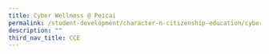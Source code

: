 ```yaml
---
title: Cyber Wellness @ Peicai
permalink: /student-development/character-n-citizenship-education/cyber-wellness
description: ""
third_nav_title: CCE
---
```

